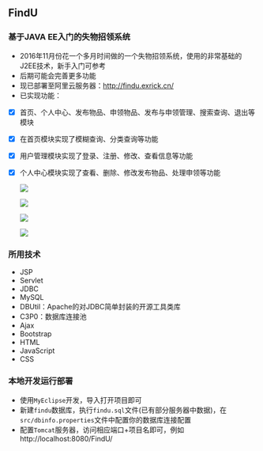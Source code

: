 ## FindU
### 基于JAVA EE入门的失物招领系统
- 2016年11月份花一个多月时间做的一个失物招领系统，使用的非常基础的J2EE技术，新手入门可参考
- 后期可能会完善更多功能
- 现已部署至阿里云服务器：http://findu.exrick.cn/
- 已实现功能：

- [x] 首页、个人中心、发布物品、申领物品、发布与申领管理、搜索查询、退出等模块
- [x] 在首页模块实现了模糊查询、分类查询等功能
- [x] 用户管理模块实现了登录、注册、修改、查看信息等功能
- [x] 个人中心模块实现了查看、删除、修改发布物品、处理申领等功能

    
    ![](http://oweupqzdv.bkt.clouddn.com/QQ%E6%88%AA%E5%9B%BE20170915164407.png)

    ![](http://oweupqzdv.bkt.clouddn.com/QQ%E6%88%AA%E5%9B%BE20170915164458.png)

    ![](http://oweupqzdv.bkt.clouddn.com/QQ%E6%88%AA%E5%9B%BE20170915164628.png)

    ![](http://oweupqzdv.bkt.clouddn.com/QQ%E6%88%AA%E5%9B%BE20170915164529.png)
    
### 所用技术

- JSP
- Servlet
- JDBC
- MySQL
- DBUtil：Apache的对JDBC简单封装的开源工具类库
- C3P0：数据库连接池
- Ajax
- Bootstrap
- HTML
- JavaScript
- CSS

### 本地开发运行部署
- 使用`MyEclipse`开发，导入打开项目即可
- 新建`findu`数据库，执行`findu.sql`文件(已有部分服务器中数据)，在`src/dbinfo.properties`文件中配置你的数据库连接配置
- 配置`Tomcat`服务器，访问相应端口+项目名即可，例如 http://localhost:8080/FindU/